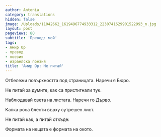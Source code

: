 ```yaml
---
author: Antonia
category: translations
hidden: false
image: /Uploads/11042662_1619496774933312_2230741629901522993_n.jpg
layout: post
pageviews: 80
subtitle: 'Превод: мой'
tags:
- Амир Ор
- превод
- поезия
- израелска поезия
title: 'Амир Ор: Не питай'
---
```


Отбележи повърхността под страницата. Наречи я Бюро.

Не питай за думите, как са пристигнали тук.

Наблюдавай света на листата. Наречи го Дърво.

Капка роса блести върху сутрешен лист.

Не питай как, а питай откъде:

Формата на нещата е формата на окото.